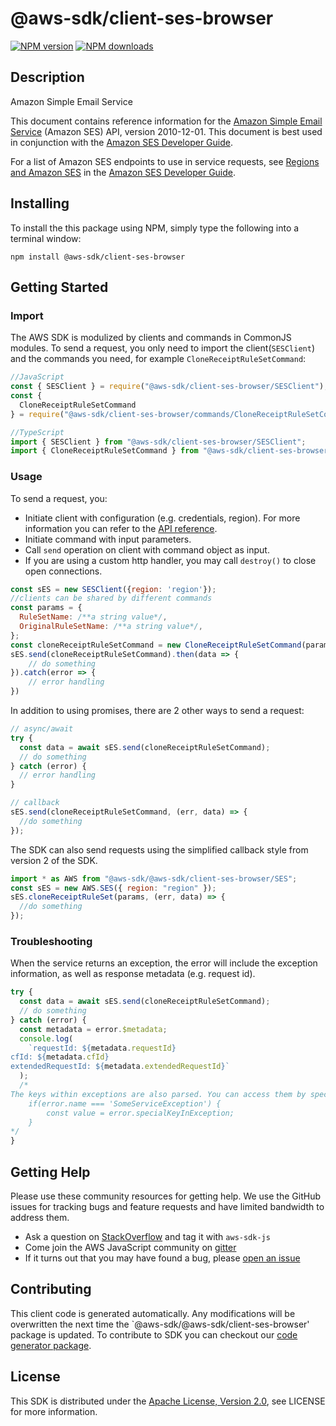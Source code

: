# @aws-sdk/client-ses-browser

[![NPM version](https://img.shields.io/npm/v/@aws-sdk/client-ses-browser/preview.svg)](https://www.npmjs.com/package/@aws-sdk/client-ses-browser)
[![NPM downloads](https://img.shields.io/npm/dm/@aws-sdk/client-ses-browser.svg)](https://www.npmjs.com/package/@aws-sdk/client-ses-browser)

## Description

<fullname>Amazon Simple Email Service</fullname> <p> This document contains reference information for the <a href="https://aws.amazon.com/ses/">Amazon Simple Email Service</a> (Amazon SES) API, version 2010-12-01. This document is best used in conjunction with the <a href="https://docs.aws.amazon.com/ses/latest/DeveloperGuide/Welcome.html">Amazon SES Developer Guide</a>. </p> <note> <p> For a list of Amazon SES endpoints to use in service requests, see <a href="https://docs.aws.amazon.com/ses/latest/DeveloperGuide/regions.html">Regions and Amazon SES</a> in the <a href="https://docs.aws.amazon.com/ses/latest/DeveloperGuide/Welcome.html">Amazon SES Developer Guide</a>.</p> </note>

## Installing

To install the this package using NPM, simply type the following into a terminal window:

```
npm install @aws-sdk/client-ses-browser
```

## Getting Started

### Import

The AWS SDK is modulized by clients and commands in CommonJS modules. To send a request, you only need to import the client(`SESClient`) and the commands you need, for example `CloneReceiptRuleSetCommand`:

```javascript
//JavaScript
const { SESClient } = require("@aws-sdk/client-ses-browser/SESClient");
const {
  CloneReceiptRuleSetCommand
} = require("@aws-sdk/client-ses-browser/commands/CloneReceiptRuleSetCommand");
```

```javascript
//TypeScript
import { SESClient } from "@aws-sdk/client-ses-browser/SESClient";
import { CloneReceiptRuleSetCommand } from "@aws-sdk/client-ses-browser/commands/CloneReceiptRuleSetCommand";
```

### Usage

To send a request, you:

- Initiate client with configuration (e.g. credentials, region). For more information you can refer to the [API reference][].
- Initiate command with input parameters.
- Call `send` operation on client with command object as input.
- If you are using a custom http handler, you may call `destroy()` to close open connections.

```javascript
const sES = new SESClient({region: 'region'});
//clients can be shared by different commands
const params = {
  RuleSetName: /**a string value*/,
  OriginalRuleSetName: /**a string value*/,
};
const cloneReceiptRuleSetCommand = new CloneReceiptRuleSetCommand(params);
sES.send(cloneReceiptRuleSetCommand).then(data => {
    // do something
}).catch(error => {
    // error handling
})
```

In addition to using promises, there are 2 other ways to send a request:

```javascript
// async/await
try {
  const data = await sES.send(cloneReceiptRuleSetCommand);
  // do something
} catch (error) {
  // error handling
}
```

```javascript
// callback
sES.send(cloneReceiptRuleSetCommand, (err, data) => {
  //do something
});
```

The SDK can also send requests using the simplified callback style from version 2 of the SDK.

```javascript
import * as AWS from "@aws-sdk/@aws-sdk/client-ses-browser/SES";
const sES = new AWS.SES({ region: "region" });
sES.cloneReceiptRuleSet(params, (err, data) => {
  //do something
});
```

### Troubleshooting

When the service returns an exception, the error will include the exception information, as well as response metadata (e.g. request id).

```javascript
try {
  const data = await sES.send(cloneReceiptRuleSetCommand);
  // do something
} catch (error) {
  const metadata = error.$metadata;
  console.log(
    `requestId: ${metadata.requestId}
cfId: ${metadata.cfId}
extendedRequestId: ${metadata.extendedRequestId}`
  );
  /*
The keys within exceptions are also parsed. You can access them by specifying exception names:
    if(error.name === 'SomeServiceException') {
        const value = error.specialKeyInException;
    }
*/
}
```

## Getting Help

Please use these community resources for getting help. We use the GitHub issues for tracking bugs and feature requests and have limited bandwidth to address them.

- Ask a question on [StackOverflow](https://stackoverflow.com/questions/tagged/aws-sdk-js) and tag it with `aws-sdk-js`
- Come join the AWS JavaScript community on [gitter](https://gitter.im/aws/aws-sdk-js-v3)
- If it turns out that you may have found a bug, please [open an issue](https://github.com/aws/aws-sdk-js-v3/issues)

## Contributing

This client code is generated automatically. Any modifications will be overwritten the next time the `@aws-sdk/@aws-sdk/client-ses-browser' package is updated. To contribute to SDK you can checkout our [code generator package][].

## License

This SDK is distributed under the
[Apache License, Version 2.0](http://www.apache.org/licenses/LICENSE-2.0),
see LICENSE for more information.

[code generator package]: https://github.com/aws/aws-sdk-js-v3/tree/master/packages/service-types-generator
[api reference]: https://docs.aws.amazon.com/AWSJavaScriptSDK/latest/
